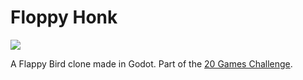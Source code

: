 # Floppy Honk
![](https://img.shields.io/badge/Game_%23-1-chartreuse)

A Flappy Bird clone made in Godot. Part of the [20 Games Challenge](https://20_games_challenge.gitlab.io//).

